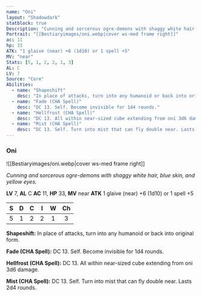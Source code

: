 ```yaml
---
name: "Oni"
layout: "Shadowdark"
statblock: true
Description: "Cunning and sorcerous ogre-demons with shaggy white hair, blue skin, and yellow eyes."
Portrait: "[[Bestiaryimages/oni.webp|cover ws-med frame right]]"
ac: 11
hp: 33
ATK: "1 glaive (near) +6 (1d10) or 1 spell +5"
MV: "near"
Stats: [5, 1, 2, 2, 1, 3]
AL: C
LV: 7
Source: "Core"
Abilities:
  - name: "Shapeshift"
    desc: "In place of attacks, turn into any humanoid or back into original form."
  - name: "Fade (CHA Spell)"
    desc: "DC 13. Self. Become invisible for 1d4 rounds."
  - name: "Hellfrost (CHA Spell)"
    desc: "DC 13. All within near-sized cube extending from oni 3d6 damage."
  - name: "Mist (CHA Spell)"
    desc: "DC 13. Self. Turn into mist that can fly double near. Lasts 2d4 rounds."
---
```


### Oni

![[Bestiaryimages/oni.webp|cover ws-med frame right]]

_Cunning and sorcerous ogre-demons with shaggy white hair, blue skin, and yellow eyes._

**LV** 7, **AL** C
**AC** 11, **HP** 33, **MV** near
**ATK** 1 glaive (near) +6 (1d10) or 1 spell +5

|  S  |  D  |  C  |  I  |  W  |  Ch  |
|:---:|:---:|:---:|:---:|:---:|:----:|
| 5 | 1 | 2 | 2 | 1 | 3 |

**Shapeshift:** In place of attacks, turn into any humanoid or back into original form.

**Fade (CHA Spell):** DC 13. Self. Become invisible for 1d4 rounds.

**Hellfrost (CHA Spell):** DC 13. All within near-sized cube extending from oni 3d6 damage.

**Mist (CHA Spell):** DC 13. Self. Turn into mist that can fly double near. Lasts 2d4 rounds.

